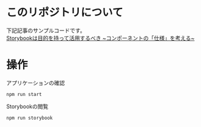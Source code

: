 # このリポジトリについて
下記記事のサンプルコードです。  
[Storybookは目的を持って活用するべき \~コンポーネントの「仕様」を考える\~](https://qiita.com/Kontam/private/299078aceb1988e8ac66)

# 操作
アプリケーションの確認
```
npm run start
```

Storybookの閲覧
```
npm run storybook
```

